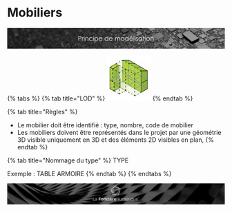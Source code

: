 # Mobiliers

![](../../.gitbook/assets/principe-de-mod.png)

{% tabs %}
{% tab title="LOD" %}
![LOG 200 / LOI 200 : Structure sch&#xE9;matis&#xE9;e](../../.gitbook/assets/image%20%287%29.png)
{% endtab %}

{% tab title="Règles" %}
* Le mobilier doit être identifié : type, nombre, code de mobilier
* Les mobiliers doivent être représentés dans le projet par une géométrie 3D visible uniquement en 3D et des éléments 2D visibles en plan,
{% endtab %}

{% tab title="Nommage du type" %}
TYPE 

Exemple : TABLE ARMOIRE
{% endtab %}
{% endtabs %}

![](../../.gitbook/assets/wallpaper_fnum_black.jpg)

